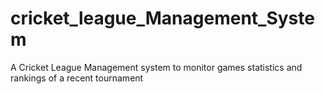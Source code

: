 # cricket_league_Management_System
A Cricket League Management system to monitor games statistics and rankings of a recent tournament
